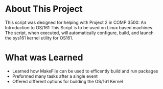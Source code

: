 # About This Project
This script was designed for helping with Project 2 in COMP 3500: An Introduction to OS/161
This Script is to be used on Linux based machines. The script, when executed, will automatically configure, build, and launch the sys161 kernel utility for OS161.

# What was Learned
- Learned how MakeFile can be used to efficently build and run packages
- Preformed many tasks after a single event
- Offered different options for building the OS/161 Kernel

